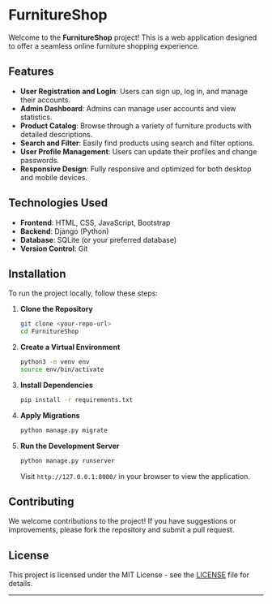 # FurnitureShop

Welcome to the **FurnitureShop** project! This is a web application designed to offer a seamless online furniture shopping experience.

## Features

- **User Registration and Login**: Users can sign up, log in, and manage their accounts.
- **Admin Dashboard**: Admins can manage user accounts and view statistics.
- **Product Catalog**: Browse through a variety of furniture products with detailed descriptions.
- **Search and Filter**: Easily find products using search and filter options.
- **User Profile Management**: Users can update their profiles and change passwords.
- **Responsive Design**: Fully responsive and optimized for both desktop and mobile devices.

## Technologies Used

- **Frontend**: HTML, CSS, JavaScript, Bootstrap
- **Backend**: Django (Python)
- **Database**: SQLite (or your preferred database)
- **Version Control**: Git

## Installation

To run the project locally, follow these steps:

1. **Clone the Repository**

   ```bash
   git clone <your-repo-url>
   cd FurnitureShop
   ```

2. **Create a Virtual Environment**

   ```bash
   python3 -m venv env
   source env/bin/activate
   ```

3. **Install Dependencies**

   ```bash
   pip install -r requirements.txt
   ```

4. **Apply Migrations**

   ```bash
   python manage.py migrate
   ```

5. **Run the Development Server**

   ```bash
   python manage.py runserver
   ```

   Visit `http://127.0.0.1:8000/` in your browser to view the application.

## Contributing

We welcome contributions to the project! If you have suggestions or improvements, please fork the repository and submit a pull request.

## License

This project is licensed under the MIT License - see the [LICENSE](LICENSE) file for details.

---
